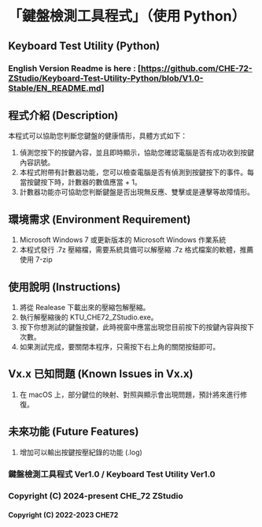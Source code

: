 # 「鍵盤檢測工具程式」（使用 Python）
## Keyboard Test Utility (Python)
### English Version Readme is here : [https://github.com/CHE-72-ZStudio/Keyboard-Test-Utility-Python/blob/V1.0-Stable/EN_README.md]

## 程式介紹 (Description)
本程式可以協助您判斷您鍵盤的健康情形，具體方式如下： 
1. 偵測您按下的按鍵內容，並且即時顯示，協助您確認電腦是否有成功收到按鍵內容訊號。
2. 本程式附帶有計數器功能，您可以檢查電腦是否有偵測到按鍵按下的事件。每當按鍵按下時，計數器的數值應當 + 1。
3. 計數器功能亦可協助您判斷鍵盤是否出現無反應、雙擊或是連擊等故障情形。

## 環境需求 (Environment Requirement)
1. Microsoft Windows 7 或更新版本的 Microsoft Windows 作業系統 
2. 本程式發行 .7z 壓縮檔，需要系統具備可以解壓縮 .7z 格式檔案的軟體，推薦使用 7-zip 

## 使用說明 (Instructions)
1. 將從 Realease 下載出來的壓縮包解壓縮。
2. 執行解壓縮後的 KTU_CHE72_ZStudio.exe。
3. 按下你想測試的鍵盤按鍵，此時視窗中應當出現您目前按下的按鍵內容與按下次數。
4. 如果測試完成，要關閉本程序，只需按下右上角的關閉按鈕即可。 

## Vx.x 已知問題 (Known Issues in Vx.x)
1. 在 macOS 上，部分鍵位的映射、對照與顯示會出現問題，預計將來進行修復。

## 未來功能 (Future Features)
1. 增加可以輸出按鍵按壓紀錄的功能 (.log) 

### 鍵盤檢測工具程式 Ver1.0 / Keyboard Test Utility Ver1.0

### Copyright (C) 2024-present CHE_72 ZStudio

#### Copyright (C) 2022-2023 CHE72
